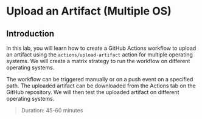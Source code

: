 # Upload an Artifact (Multiple OS)

## Introduction

In this lab, you will learn how to create a GitHub Actions workflow to upload an artifact using the `actions/upload-artifact` action for multiple operating systems. We will create a matrix strategy to run the workflow on different operating systems.

The workflow can be triggered manually or on a push event on a specified path. The uploaded artifact can be downloaded from the Actions tab on the GitHub repository. We will then test the uploaded artifact on different operating systems.

> Duration: 45-60 minutes

<!-- TODO -->
